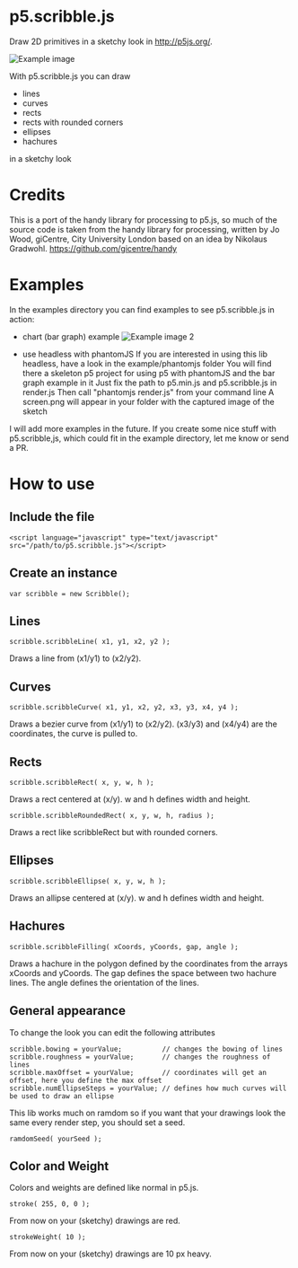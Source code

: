 # p5.scribble.js
Draw 2D primitives in a sketchy look in http://p5js.org/.

![Example image](https://github.com/generative-light/scripple-p5.js/blob/master/scribble-p5.js.png)

With p5.scribble.js you can draw
- lines
- curves
- rects
- rects with rounded corners
- ellipses
- hachures

in a sketchy look

# Credits
This is a port of the handy library for processing to p5.js,
so much of the source code is taken from the handy library for processing,
written by Jo Wood, giCentre, City University London based on an idea by Nikolaus Gradwohl.
https://github.com/gicentre/handy

# Examples
In the examples directory you can find examples to see p5.scribble.js in action:
- chart (bar graph) example
![Example image 2](https://github.com/generative-light/scripple-p5.js/blob/master/bargraph.png)

- use headless with phantomJS
    If you are interested in using this lib headless, have a look in the example/phantomjs folder
    You will find there a skeleton p5 project for using p5 with phantomJS and the bar graph example in it
    Just fix the path to p5.min.js and p5.scribble.js in render.js
    Then call "phantomjs render.js" from your command line
    A screen.png will appear in your folder with the captured image of the sketch
    
I will add more examples in the future. If you create some nice stuff with p5.scribble,js, which could fit in the example directory, let me know or send a PR.

# How to use
## Include the file

    <script language="javascript" type="text/javascript" src="/path/to/p5.scribble.js"></script>

## Create an instance
    var scribble = new Scribble();

## Lines

    scribble.scribbleLine( x1, y1, x2, y2 );

Draws a line from (x1/y1) to (x2/y2).

## Curves

    scribble.scribbleCurve( x1, y1, x2, y2, x3, y3, x4, y4 );

Draws a bezier curve from (x1/y1) to (x2/y2). (x3/y3) and (x4/y4) are the coordinates, the curve is pulled to.

## Rects

    scribble.scribbleRect( x, y, w, h );

Draws a rect centered at (x/y). w and h defines width and height.

    scribble.scribbleRoundedRect( x, y, w, h, radius );

Draws a rect like scribbleRect but with rounded corners.

## Ellipses

    scribble.scribbleEllipse( x, y, w, h );

Draws an allipse centered at (x/y). w and h defines width and height.

## Hachures

    scribble.scribbleFilling( xCoords, yCoords, gap, angle );

Draws a hachure in the polygon defined by the coordinates from the arrays xCoords and yCoords.
The gap defines the space between two hachure lines.
The angle defines the orientation of the lines.

## General appearance
To change the look you can edit the following attributes

    scribble.bowing = yourValue;          // changes the bowing of lines
    scribble.roughness = yourValue;       // changes the roughness of lines
    scribble.maxOffset = yourValue;       // coordinates will get an offset, here you define the max offset
    scribble.numEllipseSteps = yourValue; // defines how much curves will be used to draw an ellipse

This lib works much on ramdom so if you want that your drawings look the same every render step, you should set a seed.

    ramdomSeed( yourSeed );

## Color and Weight  
Colors and weights are defined like normal in p5.js.

    stroke( 255, 0, 0 );

From now on your (sketchy) drawings are red.

    strokeWeight( 10 );

From now on your (sketchy) drawings are 10 px heavy.
